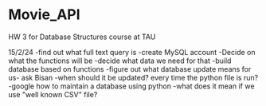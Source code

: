 # Movie_API
HW 3 for Database Structures course at TAU

15/2/24
-find out what full text query is
-create MySQL account
-Decide on what the functions will be
	-decide what data we need for that
-build database based on functions
-figure out what database update means for us- ask Bisan
	-when should it be updated? every time the python file is run?
	-google how to maintain a database using python
-what does it mean if we use "well known CSV" file?
